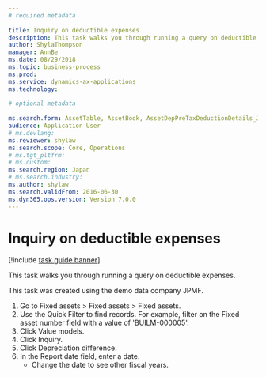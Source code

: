 ```yaml
--- 
# required metadata 
 
title: Inquiry on deductible expenses
description: This task walks you through running a query on deductible expenses. 
author: ShylaThompson
manager: AnnBe 
ms.date: 08/29/2018
ms.topic: business-process 
ms.prod:  
ms.service: dynamics-ax-applications 
ms.technology:  
 
# optional metadata 
 
ms.search.form: AssetTable, AssetBook, AssetDepPreTaxDeductionDetails_JP   
audience: Application User 
# ms.devlang:  
ms.reviewer: shylaw
ms.search.scope: Core, Operations 
# ms.tgt_pltfrm:  
# ms.custom:  
ms.search.region: Japan
# ms.search.industry: 
ms.author: shylaw
ms.search.validFrom: 2016-06-30 
ms.dyn365.ops.version: Version 7.0.0 
---
```

# Inquiry on deductible expenses

[!include [task guide banner](../../includes/task-guide-banner.md)]

This task walks you through running a query on deductible expenses.



This task was created using the demo data company JPMF.



1. Go to Fixed assets > Fixed assets > Fixed assets.
2. Use the Quick Filter to find records. For example, filter on the Fixed asset number field with a value of 'BUILM-000005'.
3. Click Value models.
4. Click Inquiry.
5. Click Depreciation difference.
6. In the Report date field, enter a date.
    * Change the date to see other fiscal years.  

